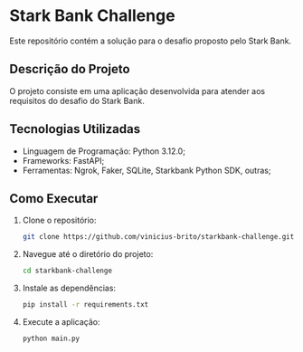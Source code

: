 # Stark Bank Challenge

Este repositório contém a solução para o desafio proposto pelo Stark Bank.

## Descrição do Projeto

O projeto consiste em uma aplicação desenvolvida para atender aos requisitos do desafio do Stark Bank.

## Tecnologias Utilizadas

- Linguagem de Programação: Python 3.12.0;
- Frameworks: FastAPI;
- Ferramentas: Ngrok, Faker, SQLite, Starkbank Python SDK, outras;

## Como Executar

1. Clone o repositório:
    ```sh
    git clone https://github.com/vinicius-brito/starkbank-challenge.git
    ```
2. Navegue até o diretório do projeto:
    ```sh
    cd starkbank-challenge
    ```
3. Instale as dependências:
    ```sh
    pip install -r requirements.txt
    ```
4. Execute a aplicação:
    ```sh
    python main.py
    ```
